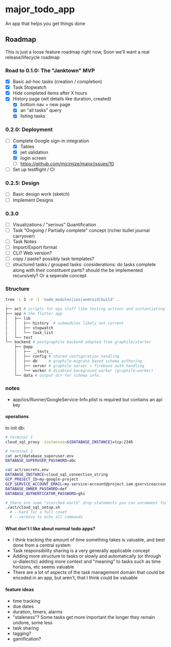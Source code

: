 # major_todo_app

An app that helps you get things done

## Roadmap

This is just a loose feature roadmap right now,
Soon we'll want a real release/lifecycle roadmap

### Road to 0.1.0: The "Janktown" MVP

- [x] Basic ad-hoc tasks (creation / completion)
- [x] Task Stopwatch
- [x] Hide completed items after X hours
- [x] History page (wit details like duration, created)
  - [x] bottom nav + new page
  - [x] an "all tasks" query
  - [x] listing tasks

### 0.2.0: Deployment

- [ ] Complete Google sign-in integration
  - [x] Tables
  - [x] jwt validation
  - [x] login screen
  - [ ] https://github.com/micimize/major/issues/10
- [ ] Set up testflight / CI

### 0.2.5: Design

- [ ] Basic design work (sketch)
- [ ] Implement Designs

### 0.3.0

- [ ] Visualizations / "serious" Quantification
- [ ] Task "Ongoing / Partially complete" concept
      (richer bullet journal carryover)
- [ ] Task Notes
- [ ] Import/Export format
- [ ] CLI? Web version?
- [ ] copy / paste? possibly task templates?
- [ ] structured tasks / grouped tasks:
      considerations: do tasks complete along with their constituent parts?
      should the be implemented recursively? Or a seperate concept

### Structure

```bash
tree -L 3 -d -I 'node_modules|ios|android|build' .
.
├── act # scripts for ops stuff like testing actions and instantiating the db
├── app # the flutter app
│   ├── lib
│   │   ├── history  # submodules likely not current
│   │   ├── stopwatch
│   │   └── task_list
│   └── test
└── backend # postgraphile backend adapted from graphile/starter
    ├── @app
    │   ├── __tests__
    │   ├── config # shared configuration handling
    │   ├── db     # graphile-migrate based schema authoring
    │   ├── server # graphile server + firebase auth handling
    │   └── worker # disabled background worker (graphile-worker)
    └── data # output dir for schema info.
```

### notes

- app/ios/Runner/GoogleService-Info.plist is required but contains an api key

#### operations

to init db:

```bash
# terminal 1
cloud_sql_proxy -instances=${DATABASE_INSTANCE}=tcp:2345

# terminal 2
cat act/database_superuser.env
DATABASE_SUPERUSER_PASSWORD=abc

cat act/secrets.env
DATABASE_INSTANCE=cloud_sql_connection_string
GCP_PROJECT_ID=my-google-project
GCP_SERVICE_ACCOUNT_EMAIL=my-service-account@project.iam.gserviceaccount.com
DATABASE_OWNER_PASSWORD=def
DATABASE_AUTHENTICATOR_PASSWORD=ghi

# there are some "scorched earth" drop statements you can uncomment for a full wipe
./act/cloud_sql_setup.sh
  # --hard for a full reset
  # --verbose to echo all commands
```

#### What don't I like about normal todo apps?

- I think tracking the amount of time something takes is valuable, and best done from a central system
- Task responsibility sharing is a very generally applicable concept
- Adding more structure to tasks or slowly and automatically (or through ui-dialectic)
  adding more context and "meaning" to tasks such as time horizons, etc seems valuable
- There are a lot of aspects of the task management domain that could be encoded in an app, but aren't,
  that I think could be valuable

#### feature ideas

- time tracking
- due dates
- duration, timers, alarms
- "staleness"? Some tasks get more important the longer they remain undone,
  some less
- task sharing
- tagging?
- gamification?
